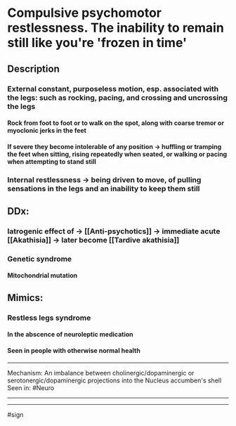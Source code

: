 # Compulsive psychomotor restlessness. The inability to remain still like you're 'frozen in time'
## Description
### External constant, purposeless motion, esp. associated with the legs: such as rocking, pacing, and crossing and uncrossing the legs
####  Rock from foot to foot or to walk on the spot, along with coarse tremor or myoclonic jerks in the feet
#### If severe they become intolerable of any position ->  huffling or tramping the feet when sitting, rising repeatedly when seated, or walking or pacing when attempting to stand still
### Internal restlessness ->  being driven to move, of pulling sensations in the legs and an inability to keep them still
## DDx:
### Iatrogenic effect of -> [[Anti-psychotics]] -> immediate acute [[Akathisia]] -> later become [[Tardive akathisia]]
### Genetic syndrome
#### Mitochondrial mutation
## Mimics:
### Restless legs syndrome
#### In the abscence of neuroleptic medication
#### Seen in people with otherwise normal health

---
Mechanism: An imbalance between cholinergic/dopaminergic or serotonergic/dopaminergic projections into the Nucleus accumben's shell
Seen in: #Neuro 

---


---
#sign 